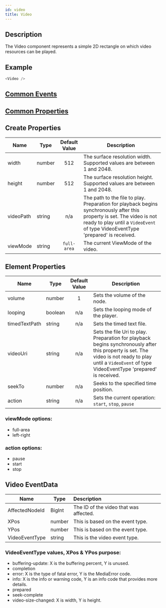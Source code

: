 ```yaml
---
id: video
title: Video
---
```

## Description
The Video component represents a simple 2D rectangle on which video resources can be played.

## Example

```javascript
<Video />
```

## [Common Events](../types/Events.md)

## [Common Properties](../types/Properties.md)

## Create Properties

| Name      | Type   | Default Value | Description                                                                                                                                                                                                                         |
| --------- | ------ | :-----------: | ----------------------------------------------------------------------------------------------------------------------------------------------------------------------------------------------------------------------------------- |
| width     | number |      512      | The surface resolution width. Supported values are between 1 and 2048.                                                                                                                                                                                              |
| height    | number |      512      | The surface resolution height. Supported values are between 1 and 2048.                                                                                                                                                                                             |
| videoPath | string |      n/a      | The path to the file to play. Preparation for playback begins synchronously after this property is set. The video is not ready to play until a `VideoEvent` of type VideoEventType 'prepared' is received. |
| viewMode  | string |  `full-area`  | The current ViewMode of the video.                                                                                                                                                                                        |

## Element Properties

| Name          | Type    | Default Value | Description                                                                                                                                                                                                                             |
| ------------- | ------- | :-----------: | --------------------------------------------------------------------------------------------------------------------------------------------------------------------------------------------------------------------------------------- |
| volume        | number  |       1       | Sets the volume of the node.                                                                                                                                                                                                            |
| looping       | boolean |      n/a      | Sets the looping mode of the player.                                                                                                                                                                                                    |
| timedTextPath | string  |      n/a      | Sets the timed text file.                                                                                                                                                                                                               |
| videoUri      | string  |      n/a      | Sets the file Uri to play. Preparation for playback begins synchronously after this property is set. The video is not ready to play until a `VideoEvent` of type VideoEventType 'prepared' is received. |
| seekTo        | number  |      n/a      | Seeks to the specified time position.                                                                                                                                                                                                   |
| action        | string  |      n/a      | Sets the current operation: `start`, `stop`, `pause`                                                                                                                                                                                    |

### viewMode options:

- full-area
- left-right

### action options:

- pause
- start
- stop

## Video EventData

| Name           | Type   | Description                                |
| -------------- | ------ | :----------------------------------------- |
| AffectedNodeId | BigInt | The ID of the video that was affected. |
| XPos           | number | This is based on the event type.                      |
| YPos           | number | This is based on the event type.                      |
| VideoEventType | string | This is the video event type.                           |

### VideoEventType values, XPos & YPos purpose:

- buffering-update:
  X is the buffering percent, Y is unused.
- completion
- error:
  X is the type of fatal error, Y is the MediaError code.
- info:
  X is the info or warning code, Y is an info code that provides more details.
- prepared
- seek-complete
- video-size-changed:
  X is width, Y is height.
